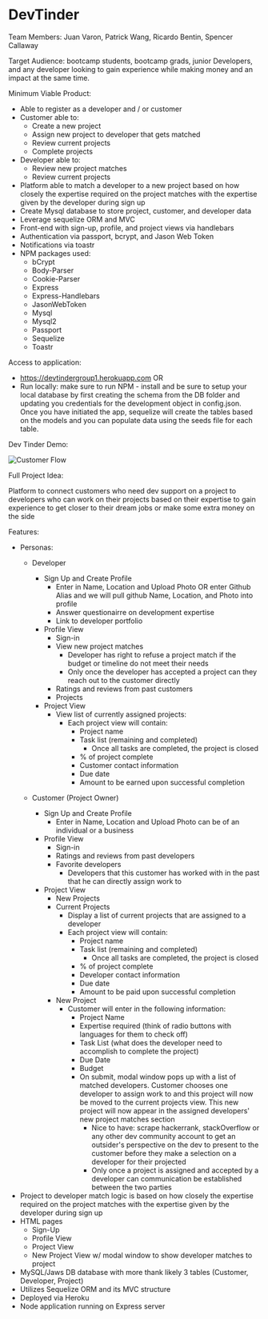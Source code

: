 # DevTinder

Team Members: Juan Varon, Patrick Wang, Ricardo Bentin, Spencer Callaway

Target Audience: bootcamp students, bootcamp grads, junior Developers, and any developer looking to gain experience while making money and an impact at the same time.

Minimum Viable Product: 
  * Able to register as a developer and / or customer
  * Customer able to:
    * Create a new project
    * Assign new project to developer that gets matched
    * Review current projects
    * Complete projects
  * Developer able to:
    * Review new project matches
    * Review current projects
  * Platform able to match a developer to a new project based on how closely the expertise required on the project matches with the expertise given by the developer during sign up
  * Create Mysql database to store project, customer, and developer data
  * Leverage sequelize ORM and MVC
  * Front-end with sign-up, profile, and project views via handlebars
  * Authentication via passport, bcrypt, and Jason Web Token
  * Notifications via toastr
  * NPM packages used:
    * bCrypt
    * Body-Parser
    * Cookie-Parser
    * Express
    * Express-Handlebars
    * JasonWebToken
    * Mysql
    * Mysql2
    * Passport
    * Sequelize
    * Toastr

Access to application:
* https://devtindergroup1.herokuapp.com OR
* Run locally: make sure to run NPM - install and be sure to setup your local database by first creating the schema from the DB folder and updating you credentials for the development object in config.json. Once you have initiated the app, sequelize will create the tables based on the models and you can populate data using the seeds file for each table.

Dev Tinder Demo:

<img src="https://github.com/DevTinder/Project2/blob/master/public/assets/img/demo.gif" alt="Customer Flow">

Full Project Idea: 

Platform to connect customers who need dev support on a project to developers who can work on their projects based on their expertise to gain experience to get closer to their dream jobs or make some extra money on the side

Features:
* Personas:
  * Developer
    * Sign Up and Create Profile
      * Enter in Name, Location and Upload Photo OR enter Github Alias and we will pull github Name, Location, and Photo into profile
      * Answer questionairre on development expertise
      * Link to developer portfolio
    * Profile View
      * Sign-in
      * View new project matches
        * Developer has right to refuse a project match if the budget or timeline do not meet their needs
        * Only once the developer has accepted a project can they reach out to the customer directly
      * Ratings and reviews from past customers
      * Projects
    * Project View
      * View list of currently assigned projects:
        * Each project view will contain:
          * Project name
          * Task list (remaining and completed)
            * Once all tasks are completed, the project is closed
          * % of project complete
          * Customer contact information
          * Due date
          * Amount to be earned upon successful completion
        
   * Customer (Project Owner)
      * Sign Up and Create Profile
        * Enter in Name, Location and Upload Photo can be of an individual or a business
      * Profile View
        * Sign-in
        * Ratings and reviews from past developers
        * Favorite developers
          * Developers that this customer has worked with in the past that he can directly assign work to
      * Project View
        * New Projects
        * Current Projects
          * Display a list of current projects that are assigned to a developer
          * Each project view will contain:
            * Project name
            * Task list (remaining and completed)
              * Once all tasks are completed, the project is closed
            * % of project complete
            * Developer contact information
            * Due date
            * Amount to be paid upon successful completion
        * New Project
          * Customer will enter in the following information:
            * Project Name
            * Expertise required (think of radio buttons with languages for them to check off)
            * Task List (what does the developer need to accomplish to complete the project)
            * Due Date
            * Budget
            * On submit, modal window pops up with a list of matched developers. Customer chooses one developer to assign work to and this project will now be moved to the current projects view. This new project will now appear in the assigned developers' new project matches section
              * Nice to have: scrape hackerrank, stackOverflow or any other dev community account to get an outsider's perspective on the dev to present to the customer before they make a selection on a developer for their projected
              * Only once a project is assigned and accepted by a developer can communication be established between the two parties
* Project to developer match logic is based on how closely the expertise required on the project matches with the expertise given by the developer during sign up
* HTML pages
  * Sign-Up
  * Profile View
  * Project View
  * New Project View w/ modal window to show developer matches to project
* MySQL/Jaws DB database with more thank likely 3 tables (Customer, Developer, Project)
* Utilizes Sequelize ORM and its MVC structure
* Deployed via Heroku
* Node application running on Express server




           
